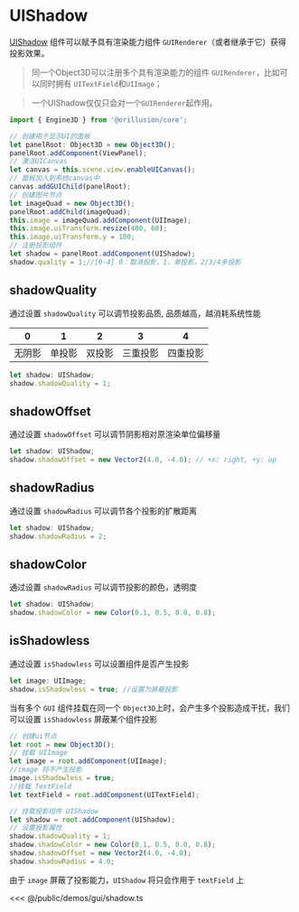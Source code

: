 # UIShadow

[UIShadow](/api/classes/UIShadow) 组件可以赋予具有渲染能力组件 `GUIRenderer`（或者继承于它）获得投影效果。

> 同一个Object3D可以注册多个具有渲染能力的组件 `GUIRenderer`，比如可以同时拥有 `UITextField`和`UIImage`；

> 一个UIShadow仅仅只会对一个`GUIRenderer`起作用。

```ts
import { Engine3D } from '@orillusion/core';

// 创建用于显示UI的面板
let panelRoot: Object3D = new Object3D();
panelRoot.addComponent(ViewPanel);
// 激活UICanvas
let canvas = this.scene.view.enableUICanvas();
// 面板加入到系统canvas中
canvas.addGUIChild(panelRoot);
// 创建图片节点
let imageQuad = new Object3D();
panelRoot.addChild(imageQuad);
this.image = imageQuad.addComponent(UIImage);
this.image.uiTransform.resize(400, 60);
this.image.uiTransform.y = 100;
// 注册投影组件
let shadow = panelRoot.addComponent(UIShadow);
shadow.quality = 1;//[0-4] 0：取消投影，1，单投影，2/3/4多投影
```

## shadowQuality
通过设置 `shadowQuality` 可以调节投影品质, 品质越高，越消耗系统性能

| 0 | 1 | 2 | 3 | 4 |
| :---: | :---: | :---: | :---: | :---: |
| 无阴影 | 单投影 | 双投影 | 三重投影 | 四重投影 |

```ts
let shadow: UIShadow;
shadow.shadowQuality = 1;
```


## shadowOffset
通过设置 `shadowOffset` 可以调节阴影相对原渲染单位偏移量

```ts
let shadow: UIShadow;
shadow.shadowOffset = new Vector2(4.0, -4.0); // +x: right, +y: up
```

## shadowRadius
通过设置 `shadowRadius` 可以调节各个投影的扩散距离

```ts
let shadow: UIShadow;
shadow.shadowRadius = 2;
```

## shadowColor
通过设置 `shadowRadius` 可以调节投影的颜色，透明度
```ts
let shadow: UIShadow;
shadow.shadowColor = new Color(0.1, 0.5, 0.0, 0.8);
```

## isShadowless
通过设置 `isShadowless` 可以设置组件是否产生投影
```ts
let image: UIImage;
shadow.isShadowless = true; //设置为屏蔽投影
```
当有多个 `GUI` 组件挂载在同一个 `Object3D`上时，会产生多个投影造成干扰，我们可以设置 `isShadowless` 屏蔽某个组件投影
```ts
// 创建ui节点
let root = new Object3D();
// 挂载 UIImage
let image = root.addComponent(UIImage);
//image 将不产生投影
image.isShadowless = true;
//挂载 TextField
let textField = root.addComponent(UITextField);

// 挂载投影组件 UIShadow
let shadow = root.addComponent(UIShadow);
// 设置投影属性
shadow.shadowQuality = 1;
shadow.shadowColor = new Color(0.1, 0.5, 0.0, 0.8);
shadow.shadowOffset = new Vector2(4.0, -4.0);
shadow.shadowRadius = 4.0;
```
由于 `image` 屏蔽了投影能力，`UIShadow` 将只会作用于 `textField` 上

<Demo :height="500" src="/demos/gui/shadow.ts"></Demo>

<<< @/public/demos/gui/shadow.ts